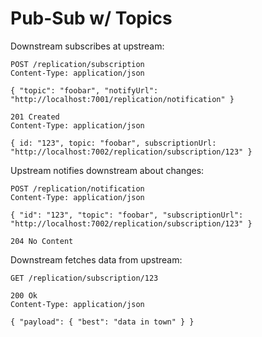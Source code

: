 Pub-Sub w/ Topics
=================

Downstream subscribes at upstream:

```http
POST /replication/subscription
Content-Type: application/json

{ "topic": "foobar", "notifyUrl": "http://localhost:7001/replication/notification" }

201 Created
Content-Type: application/json

{ id: "123", topic: "foobar", subscriptionUrl: "http://localhost:7002/replication/subscription/123" }
```

Upstream notifies downstream about changes:

```http
POST /replication/notification
Content-Type: application/json

{ "id": "123", "topic": "foobar", "subscriptionUrl": "http://localhost:7002/replication/subscription/123" }

204 No Content
```

Downstream fetches data from upstream:

```http
GET /replication/subscription/123

200 Ok
Content-Type: application/json

{ "payload": { "best": "data in town" } }
```
